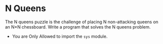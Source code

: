 # N Queens
The N queens puzzle is the challenge of placing N non-attacking queens on an N×N chessboard. Write a program that solves the N queens problem.<br>
*  You are Only Allowed to import the `sys` module.
